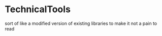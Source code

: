 # TechnicalTools
sort of like a modified version of existing libraries to make it not a pain to read
